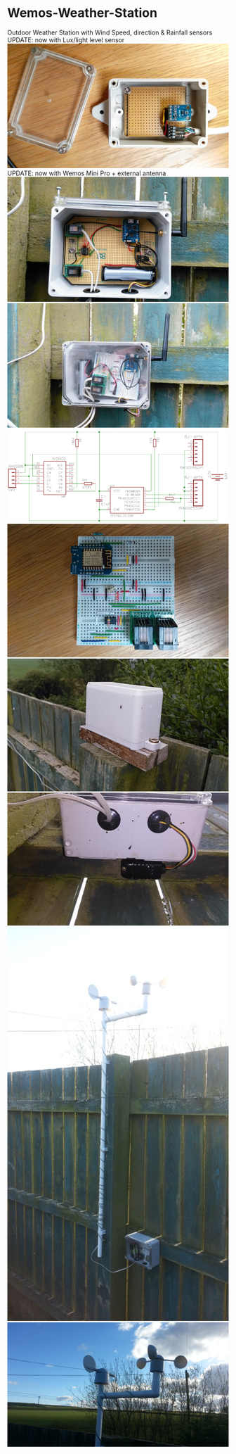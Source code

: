 # Wemos-Weather-Station
Outdoor Weather Station with Wind Speed, direction & Rainfall sensors
UPDATE: now with Lux/light level sensor
![Alt text](https://github.com/PaulRB/Wemos-Weather-Station/blob/master/IMG_20170402_122711.jpg?raw=true)
UPDATE: now with Wemos Mini Pro + external antenna
![Alt text](https://github.com/PaulRB/Wemos-Weather-Station/blob/master/IMG_20170226_153004.jpg?raw=true)
![Alt text](https://github.com/PaulRB/Wemos-Weather-Station/blob/master/IMG_20161112_151442.jpg?raw=true)
![Alt text](https://github.com/PaulRB/Wemos-Weather-Station/blob/master/OutdoorSensorV3.png?raw=true)
![Alt text](https://github.com/PaulRB/Wemos-Weather-Station/blob/master/IMG_20160711_180757.jpg?raw=true)
![Alt text](https://github.com/PaulRB/Wemos-Weather-Station/blob/master/IMG_20160827_164953.jpg?raw=true)
![Alt text](https://github.com/PaulRB/Wemos-Weather-Station/blob/master/IMG_20160827_165017.jpg?raw=true)
![Alt text](https://github.com/PaulRB/Wemos-Weather-Station/blob/master/20160430_181712.jpg?raw=true)
![Alt text](https://github.com/PaulRB/Wemos-Weather-Station/blob/master/20160430_181659.jpg?raw=true)
